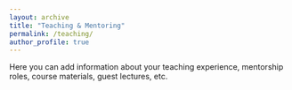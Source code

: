 ```yaml
---
layout: archive
title: "Teaching & Mentoring"
permalink: /teaching/
author_profile: true
---
```


Here you can add information about your teaching experience, mentorship roles, course materials, guest lectures, etc.
